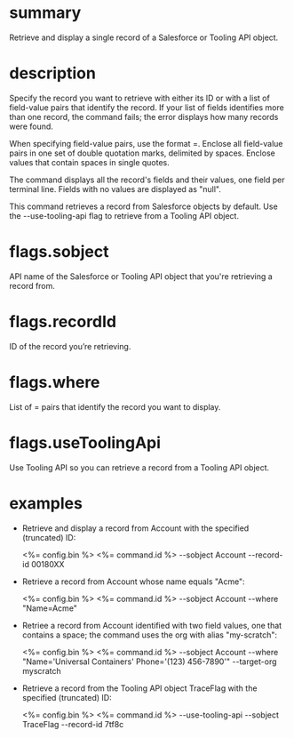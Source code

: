 # summary

Retrieve and display a single record of a Salesforce or Tooling API object.

# description

Specify the record you want to retrieve with either its ID or with a list of field-value pairs that identify the record. If your list of fields identifies more than one record, the command fails; the error displays how many records were found.

When specifying field-value pairs, use the format <fieldName>=<value>. Enclose all field-value pairs in one set of double quotation marks, delimited by spaces. Enclose values that contain spaces in single quotes.

The command displays all the record's fields and their values, one field per terminal line. Fields with no values are displayed as "null".

This command retrieves a record from Salesforce objects by default. Use the --use-tooling-api flag to retrieve from a Tooling API object.

# flags.sobject

API name of the Salesforce or Tooling API object that you're retrieving a record from.

# flags.recordId

ID of the record you’re retrieving.

# flags.where

List of <fieldName>=<value> pairs that identify the record you want to display.

# flags.useToolingApi

Use Tooling API so you can retrieve a record from a Tooling API object.

# examples

- Retrieve and display a record from Account with the specified (truncated) ID:

  <%= config.bin %> <%= command.id %> --sobject Account --record-id 00180XX

- Retrieve a record from Account whose name equals "Acme":

  <%= config.bin %> <%= command.id %> --sobject Account --where "Name=Acme"

- Retriee a record from Account identified with two field values, one that contains a space; the command uses the org with alias "my-scratch":

  <%= config.bin %> <%= command.id %> --sobject Account --where "Name='Universal Containers' Phone='(123) 456-7890'" --target-org myscratch

- Retrieve a record from the Tooling API object TraceFlag with the specified (truncated) ID:

  <%= config.bin %> <%= command.id %> --use-tooling-api --sobject TraceFlag --record-id 7tf8c
